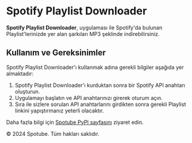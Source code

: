 <!DOCTYPE html>
<html lang="tr">
<head>
    <meta charset="UTF-8">
    <meta name="viewport" content="width=device-width, initial-scale=1.0">
</head>
<body>
    <h1>Spotify Playlist Downloader</h1>
    <p>
        <strong>Spotify Playlist Downloader</strong>, uygulaması ile Spotify'da bulunan Playlist'lerinizde yer alan şarkıları MP3 şeklinde indirebilirsiniz.
    </p>
    <h2>Kullanım ve Gereksinimler</h2>
    <p>Spotify Playlist Downloader'ı kullanmak adına gerekli bilgiler aşağıda yer almaktadır:</p>
    <ol>
        <li>Spotify Playlist Downloader'ı kurduktan sonra bir Spotify API anahtarı oluşturun.</li>
        <li>Uygulamayı başlatın ve API anahtarınızı girerek oturum açın.</li>
        <li>Sıra ile sizlere sorulan API anahtarlarını girdikten sonra gerekli Playlist linkini yapıştırmanız yeterli olacaktır.</li>
    </ol>
    <p>Daha fazla bilgi için <a href="https://pypi.org/project/spotube/" target="_blank">Spotube PyPI sayfasını</a> ziyaret edin.</p>
    <footer>
        <p>&copy; 2024 Spotube. Tüm hakları saklıdır.</p>
    </footer>
</body>
</html>
